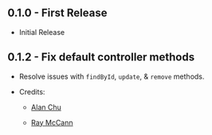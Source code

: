 ## 0.1.0 - First Release
* Initial Release

## 0.1.2 - Fix default controller methods

* Resolve issues with `findById`, `update`, & `remove` methods.

* Credits: 

  * [Alan Chu](https://github.com/thechutrain)
  
  * [Ray McCann](https://github.com/rmcc3)
